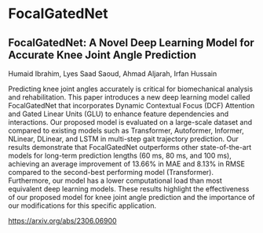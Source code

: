 # FocalGatedNet
## FocalGatedNet: A Novel Deep Learning Model for Accurate Knee Joint Angle Prediction
Humaid Ibrahim, Lyes Saad Saoud, Ahmad Aljarah, Irfan Hussain

Predicting knee joint angles accurately is critical for biomechanical analysis and rehabilitation. This paper introduces a new deep learning model called FocalGatedNet that incorporates Dynamic Contextual Focus (DCF) Attention and Gated Linear Units (GLU) to enhance feature dependencies and interactions. Our proposed model is evaluated on a large-scale dataset and compared to existing models such as Transformer, Autoformer, Informer, NLinear, DLinear, and LSTM in multi-step gait trajectory prediction. Our results demonstrate that FocalGatedNet outperforms other state-of-the-art models for long-term prediction lengths (60 ms, 80 ms, and 100 ms), achieving an average improvement of 13.66% in MAE and 8.13% in RMSE compared to the second-best performing model (Transformer). Furthermore, our model has a lower computational load than most equivalent deep learning models. These results highlight the effectiveness of our proposed model for knee joint angle prediction and the importance of our modifications for this specific application.


https://arxiv.org/abs/2306.06900
